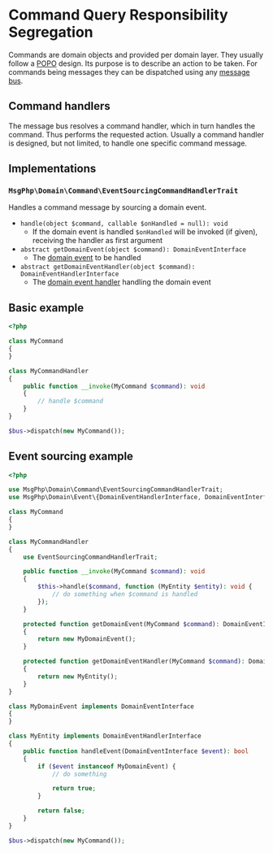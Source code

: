 # Command Query Responsibility Segregation

Commands are domain objects and provided per domain layer. They usually follow a [POPO](https://stackoverflow.com/questions/41188002/what-does-the-term-plain-old-php-object-popo-exactly-mean)
design. Its purpose is to describe an action to be taken. For commands being messages they can be dispatched using any
[message bus](message-bus.md).

## Command handlers

The message bus resolves a command handler, which in turn handles the command. Thus performs the requested action.
Usually a command handler is designed, but not limited, to handle one specific command message.

## Implementations

### `MsgPhp\Domain\Command\EventSourcingCommandHandlerTrait`

Handles a command message by sourcing a domain event.

- `handle(object $command, callable $onHandled = null): void`
    - If the domain event is handled `$onHandled` will be invoked (if given), receiving the handler as first argument
- `abstract getDomainEvent(object $command): DomainEventInterface`
    - The [domain event](../event-sourcing/events.md) to be handled
- `abstract getDomainEventHandler(object $command): DomainEventHandlerInterface`
    - The [domain event handler](../event-sourcing/event-handlers.md) handling the domain event

## Basic example

```php
<?php

class MyCommand
{
}

class MyCommandHandler
{
    public function __invoke(MyCommand $command): void
    {
        // handle $command
    }
}

$bus->dispatch(new MyCommand());
```

## Event sourcing example

```php
<?php

use MsgPhp\Domain\Command\EventSourcingCommandHandlerTrait; 
use MsgPhp\Domain\Event\{DomainEventHandlerInterface, DomainEventInterface}; 

class MyCommand
{
}

class MyCommandHandler
{
    use EventSourcingCommandHandlerTrait;

    public function __invoke(MyCommand $command): void
    {
        $this->handle($command, function (MyEntity $entity): void {
            // do something when $command is handled
        });
    }

    protected function getDomainEvent(MyCommand $command): DomainEventInterface
    {
        return new MyDomainEvent();
    }

    protected function getDomainEventHandler(MyCommand $command): DomainEventHandlerInterface
    {
        return new MyEntity();
    }
}

class MyDomainEvent implements DomainEventInterface
{
}

class MyEntity implements DomainEventHandlerInterface
{
    public function handleEvent(DomainEventInterface $event): bool
    {
        if ($event instanceof MyDomainEvent) {
            // do something

            return true;
        }

        return false;
    }
}

$bus->dispatch(new MyCommand());
```
